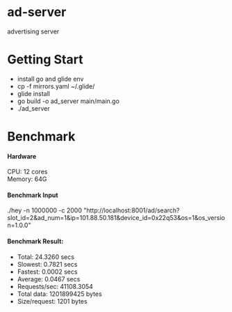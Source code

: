 # ad-server
advertising server
# Getting Start
- install go and glide env
- cp -f mirrors.yaml ~/.glide/
- glide install
- go build -o ad_server main/main.go
- ./ad_server
# Benchmark
#### Hardware
CPU: 12 cores<br>
Memory: 64G
#### Benchmark Input
./hey -n 1000000 -c 2000 "http://localhost:8001/ad/search?slot_id=2&ad_num=1&ip=101.88.50.181&device_id=0x22q53&os=1&os_version=1.0.0" 
#### Benchmark Result:
- Total:        24.3260 secs
- Slowest:      0.7821 secs
- Fastest:      0.0002 secs
- Average:      0.0467 secs
- Requests/sec: 41108.3054
- Total data:   1201899425 bytes
- Size/request: 1201 bytes

